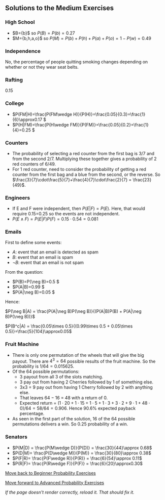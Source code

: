 ## Solutions to the Medium Exercises

### High School
- $B=\{b}$ so $P(B)=P(b)=0.27$
- $M=\{b,h,a,o}$ so $P(M) = P(b)+P(h)+P(a)+P(o)=1-P(w)=0.49$

### Independence
No, the percentage of people quitting smoking changes depending on whether or not they wear seat belts.

### Rafting
0.15

### College
- $P(FM|H)=\frac{P(FM\wedge H)}{P(H)}=\frac{0.05}{0.3}=\frac{1}{6}\approx0.17 $
- $P(H|FM)=\frac{P(H\wedge FM)}{P(FM)}=\frac{0.05}{0.2}=\frac{1}{4}=0.25 $

### Counters
- The probability of selecting a red counter from the first bag is 3/7 and from the second 2/7. Multiplying these together gives a probability of 2 red counters of 6/49.
- For 1 red counter, need to consider the probability of getting a red counter from the first bag and a blue from the second, or the reverse. So $\frac{3}{7}\cdot\frac{5}{7}+\frac{4}{7}\cdot\frac{2}{7} = \frac{23}{49}$.

### Engineers
- If E and F were independent, then $P(E|F)=P(E)$. Here, that would require 0.15=0.25  so the events are not independent.
- $P(E\wedge F)=P(E|F)P(F)=0.15\cdot 0.54=0.081$

### Emails
First to define some events:
- $A$: event that an email is detected as spam
- $B$: event that an email is spam
- $\neg B$: event that an email is not spam

From the question:
- $P(B)=P(\neg B)=0.5 $
- $P(A|B)=0.99 $
- $P(A|\neg B)=0.05 $

Hence:

$P(\neg B|A) = \frac{P(A|\neg B)P(\neg B)}{(P(A|B)P(B) + P(A|\neg B)P(\neg B))}$

$P(B^c|A) = \frac{0.05\times 0.5}{(0.99\times 0.5 + 0.05\times 0.5)}=\frac{5}{104}\approx0.05$

### Fruit Machine
- There is only one permutation of the wheels that will give the big payout. There are $4^3 = 64$ possible results of the fruit machine. So the probability is $1/64 = 0.015625$.
- Of the 64 possible permutations:
  - 3 payout from all 3 of the slots matching.
  - 3 pay out from having 2 Cherries followed by 1 of something else.
  - 3x3 = 9 pay out from having 1 Cherry followed by 2 with anything else.
  - That leaves 64 − 16 = 48 with a return of 0.
  - Expected return = $(1\cdot20+1\cdot15+1\cdot5+1\cdot3+3\cdot2+9\cdot1+48\cdot0)/64=58/64=0.906$. Hence 90.6% expected payback percentage.
- As seen in the first part of the solution, 16 of the 64 possible permutations delivers a win. So 0.25 probability of a win.

### Senators
- $P(M|D) = \frac{P(M\wedge D)}{P(D)} = \frac{30}{44}\approx 0.68$
-	$P(D|M)= \frac{P(D\wedge M)}{P(M)} = \frac{30}{80}\approx 0.38$ 
- $P(F|R)= \frac{P(F\wedge R)}{P(R)} = \frac{6}{54}\approx 0.11$ 
- $P(R|F)= \frac{P(R\wedge F)}{P(F)} = \frac{6}{20}\approx0.30$ 

[Move back to Beginner Probability Exercises](https://github.com/UMdecisionsupport/DecisionSupport2023/blob/main/Probability/Beginner.md)

[Move forward to Advanced Probability Exercises](https://github.com/UMdecisionsupport/DecisionSupport2023/blob/main/Probability/Advanced.md)

*If the page doesn't render correctly, reload it. That should fix it.*

